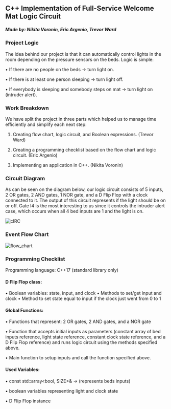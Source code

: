 ## C++ Implementation of Full-Service Welcome Mat Logic Circuit

##### Made by: Nikita Voronin, Eric Argenio, Trevor Ward

### Project Logic
The idea behind our project is that it can automatically control lights in the room depending on the pressure sensors on the beds. Logic is simple: 

  •	If there are no people on the beds -> turn light on.

  •	If there is at least one person sleeping -> turn light off.

  •	If everybody is sleeping and somebody steps on mat -> turn light on (intruder alert).
  
### Work Breakdown
We have split the project in three parts which helped us to manage time efficiently and simplify each next step:

  1.	Creating flow chart, logic circuit, and Boolean expressions. (Trevor Ward)

  2.	Creating a programming checklist based on the flow chart and logic circuit. (Eric Argenio)

  3.	Implementing an application in C++.	(Nikita Voronin)
 
### Circuit Diagram

As can be seen on the diagram below, our logic circuit consists of 5 inputs, 2 OR gates, 2 AND gates, 1 NOR gate, and a D Flip Flop with a clock connected to it. The output of this circuit represents if the light should be on or off. Gate I4 is the most interesting to us since it controls the intruder alert case, which occurs when all 4 bed inputs are 1 and the light is on.

![cIRC](https://user-images.githubusercontent.com/23469990/70302125-3fd55680-17ca-11ea-83f3-cd436d055d5a.png)

### Event Flow Chart

![flow_chart](https://user-images.githubusercontent.com/23469990/70399984-1ef14900-19f6-11ea-9c9a-55ea6b704727.png)

### Programming Checklist
Programming language: C++17 (standard library only)

#### D Flip Flop class:

  • Boolean variables: state, input, and clock
  • Methods to set/get input and clock
  • Method to set state equal to input if the clock just went from 0 to 1

#### Global Functions: 

  • Functions that represent: 2 OR gates, 2 AND gates, and a NOR gate
  
  • Function that accepts initial inputs as parameters (constant array of bed inputs reference, light state reference, constant clock state reference, and a D Flip Flop reference) and runs logic circuit using the methods specified above.
  
  • Main function to setup inputs and call the function specified above.

#### Used Variables:
  
  • const std::array<bool, SIZE>& -> (represents beds inputs)
  
  • boolean variables representing light and clock state
  
  • D Flip Flop instance

